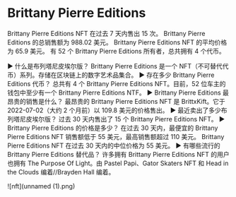 # Brittany Pierre Editions

Brittany Pierre Editions NFT 在过去 7 天内售出 15 次。 Brittany Pierre Editions 的总销售额为 988.02 美元。 Brittany Pierre Editions NFT 的平均价格为 65.9 美元。 有 52 个 Brittany Pierre Editions 所有者，总共拥有 4 个代币。

▶ 什么是布列塔尼皮埃尔版？
Brittany Pierre Editions 是一个 NFT（不可替代代币）系列。存储在区块链上的数字艺术品集合。
▶ 存在多少 Brittany Pierre Editions 代币？
总共有 4 个 Brittany Pierre Editions NFT。目前，52 位车主的钱包中至少有一个 Brittany Pierre Editions NTF。
▶ Brittany Pierre Editions 最昂贵的销售是什么？
最昂贵的 Brittany Pierre Editions NFT 是 BrittxKift。它于 2022-07-02（大约 2 个月前）以 109.8 美元的价格售出。
▶ 最近卖出了多少布列塔尼皮埃尔版？
过去 30 天内售出了 15 个 Brittany Pierre Editions NFT。
▶ Brittany Pierre Editions 的价格是多少？
在过去 30 天内，最便宜的 Brittany Pierre Editions NFT 销售额低于 55 美元，最高销售额超过 110 美元。 Brittany Pierre Editions NFT 在过去 30 天内的中位价格为 55 美元。
▶ 有哪些流行的 Brittany Pierre Editions 替代品？
许多拥有 Brittany Pierre Editions NFT 的用户也拥有 The Purpose Of Light。由 Pastel Papi、Gator Skaters NFT 和 Head in the Clouds 编着//Brayden Hall 编着。

![nft](unnamed (1).png)
